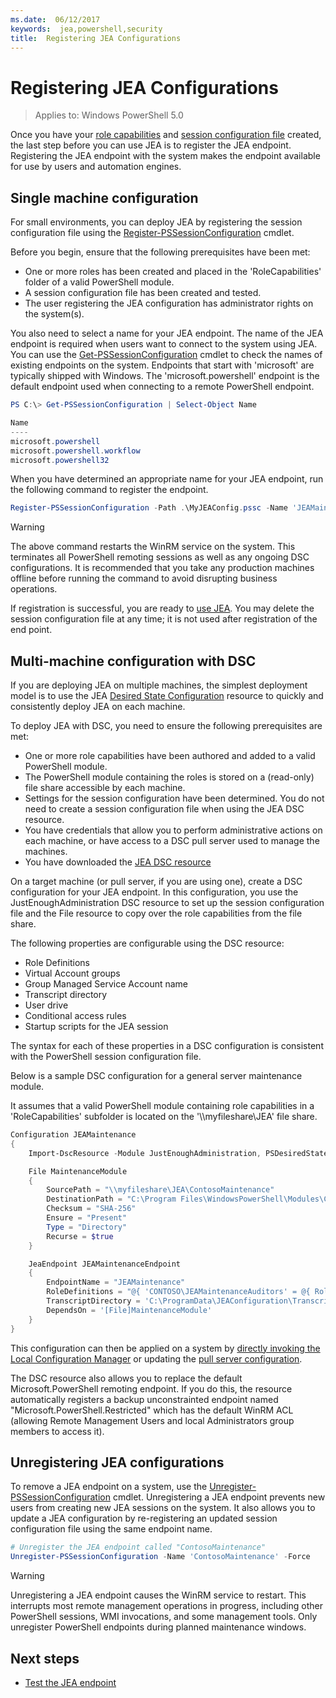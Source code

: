 ```yaml
---
ms.date:  06/12/2017
keywords:  jea,powershell,security
title:  Registering JEA Configurations
---
```


# Registering JEA Configurations

> Applies to: Windows PowerShell 5.0

Once you have your [role capabilities](role-capabilities.md) and [session configuration file](session-configurations.md) created, the last step before you can use JEA is to register the JEA endpoint.
Registering the JEA endpoint with the system makes the endpoint available for use by users and automation engines.

## Single machine configuration

For small environments, you can deploy JEA by registering the session configuration file using the [Register-PSSessionConfiguration](https://msdn.microsoft.com/powershell/reference/5.1/microsoft.powershell.core/register-pssessionconfiguration) cmdlet.

Before you begin, ensure that the following prerequisites have been met:
- One or more roles has been created and placed in the 'RoleCapabilities' folder of a valid PowerShell module.
- A session configuration file has been created and tested.
- The user registering the JEA configuration has administrator rights on the system(s).

You also need to select a name for your JEA endpoint.
The name of the JEA endpoint is required when users want to connect to the system using JEA.
You can use the [Get-PSSessionConfiguration](https://msdn.microsoft.com/powershell/reference/5.1/microsoft.powershell.core/get-pssessionconfiguration) cmdlet to check the names of existing endpoints on the system.
Endpoints that start with 'microsoft' are typically shipped with Windows.
The 'microsoft.powershell' endpoint is the default endpoint used when connecting to a remote PowerShell endpoint.

```powershell
PS C:\> Get-PSSessionConfiguration | Select-Object Name

Name
----
microsoft.powershell
microsoft.powershell.workflow
microsoft.powershell32
```

When you have determined an appropriate name for your JEA endpoint, run the following command to register the endpoint.

```powershell
Register-PSSessionConfiguration -Path .\MyJEAConfig.pssc -Name 'JEAMaintenance' -Force
```

> [!WARNING]
> The above command restarts the WinRM service on the system.
> This terminates all PowerShell remoting sessions as well as any ongoing DSC configurations.
> It is recommended that you take any production machines offline before running the command to avoid disrupting business operations.

If registration is successful, you are ready to [use JEA](using-jea.md).
You may delete the session configuration file at any time; it is not used after registration of the end point.

## Multi-machine configuration with DSC

If you are deploying JEA on multiple machines, the simplest deployment model is to use the JEA [Desired State Configuration](https://msdn.microsoft.com/powershell/dsc/overview) resource to quickly and consistently deploy JEA on each machine.

To deploy JEA with DSC, you need to ensure the following prerequisites are met:
- One or more role capabilities have been authored and added to a valid PowerShell module.
- The PowerShell module containing the roles is stored on a (read-only) file share accessible by each machine.
- Settings for the session configuration have been determined. You do not need to create a session configuration file when using the JEA DSC resource.
- You have credentials that allow you to perform administrative actions on each machine, or have access to a DSC pull server used to manage the machines.
- You have downloaded the [JEA DSC resource](https://github.com/PowerShell/JEA/tree/master/DSC%20Resource)

On a target machine (or pull server, if you are using one), create a DSC configuration for your JEA endpoint.
In this configuration, you use the JustEnoughAdministration DSC resource to set up the session configuration file and the File resource to copy over the role capabilities from the file share.

The following properties are configurable using the DSC resource:
- Role Definitions
- Virtual Account groups
- Group Managed Service Account name
- Transcript directory
- User drive
- Conditional access rules
- Startup scripts for the JEA session

The syntax for each of these properties in a DSC configuration is consistent with the PowerShell session configuration file.

Below is a sample DSC configuration for a general server maintenance module.

It assumes that a valid PowerShell module containing role capabilities in a 'RoleCapabilities' subfolder is located on the '\\\\myfileshare\\JEA' file share.


```powershell
Configuration JEAMaintenance
{
    Import-DscResource -Module JustEnoughAdministration, PSDesiredStateConfiguration

    File MaintenanceModule
    {
        SourcePath = "\\myfileshare\JEA\ContosoMaintenance"
        DestinationPath = "C:\Program Files\WindowsPowerShell\Modules\ContosoMaintenance"
        Checksum = "SHA-256"
        Ensure = "Present"
        Type = "Directory"
        Recurse = $true
    }

    JeaEndpoint JEAMaintenanceEndpoint
    {
        EndpointName = "JEAMaintenance"
        RoleDefinitions = "@{ 'CONTOSO\JEAMaintenanceAuditors' = @{ RoleCapabilities = 'GeneralServerMaintenance-Audit' }; 'CONTOSO\JEAMaintenanceAdmins' = @{ RoleCapabilities = 'GeneralServerMaintenance-Audit', 'GeneralServerMaintenance-Admin' } }"
        TranscriptDirectory = 'C:\ProgramData\JEAConfiguration\Transcripts'
        DependsOn = '[File]MaintenanceModule'
    }
}
```

This configuration can then be applied on a system by [directly invoking the Local Configuration Manager](https://msdn.microsoft.com/powershell/dsc/metaconfig) or updating the [pull server configuration](https://msdn.microsoft.com/powershell/dsc/pullserver).

The DSC resource also allows you to replace the default Microsoft.PowerShell remoting endpoint.
If you do this, the resource automatically registers a backup unconstrainted endpoint named "Microsoft.PowerShell.Restricted" which has the default WinRM ACL (allowing Remote Management Users and local Administrators group members to access it).

## Unregistering JEA configurations

To remove a JEA endpoint on a system, use the [Unregister-PSSessionConfiguration](https://msdn.microsoft.com/powershell/reference/5.1/microsoft.powershell.core/Unregister-PSSessionConfiguration) cmdlet.
Unregistering a JEA endpoint prevents new users from creating new JEA sessions on the system.
It also allows you to update a JEA configuration by re-registering an updated session configuration file using the same endpoint name.

```powershell
# Unregister the JEA endpoint called "ContosoMaintenance"
Unregister-PSSessionConfiguration -Name 'ContosoMaintenance' -Force
```

> [!WARNING]
> Unregistering a JEA endpoint causes the WinRM service to restart.
> This interrupts most remote management operations in progress, including other PowerShell sessions, WMI invocations, and some management tools.
> Only unregister PowerShell endpoints during planned maintenance windows.

## Next steps

- [Test the JEA endpoint](using-jea.md)

